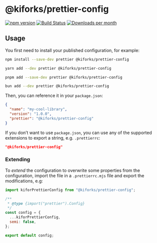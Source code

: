 # @kiforks/prettier-config

[![npm version](https://img.shields.io/npm/v/@kiforks/prettier-config?logo=npm&logoColor=fff)](https://www.npmjs.com/package/@kiforks/prettier-config)
[![Build Status](https://img.shields.io/github/actions/workflow/status/kiforks/prettier-config/cd.yml?query=workflow%3Adeploys&logo=github)](https://github.com/kiforks/prettier-config/actions/workflows/cd.yml?query=workflow%3Adeploy)
[![Downloads per month](https://img.shields.io/npm/dm/@kiforks/prettier-config)](https://npmcharts.com/compare/@kiforks/prettier-config)

## Usage

You first need to install your published configuration, for example:

<!--DOCUSAURUS_CODE_TABS-->
<!--npm-->

```bash
npm install --save-dev prettier @kiforks/prettier-config
```

<!--yarn-->

```bash
yarn add --dev prettier @kiforks/prettier-config
```

<!--pnpm-->

```bash
pnpm add --save-dev prettier @kiforks/prettier-config
```

<!--bun-->

```bash
bun add --dev prettier @kiforks/prettier-config
```

<!--END_DOCUSAURUS_CODE_TABS-->

Then, you can reference it in your `package.json`:

```json
{
  "name": "my-cool-library",
  "version": "1.0.0",
  "prettier": "@kiforks/prettier-config"
}
```

If you don’t want to use `package.json`, you can use any of the supported extensions to export a string, e.g. `.prettierrc`:

```json
"@kiforks/prettier-config"
```

### Extending

To _extend_ the configuration to overwrite some properties from the configuration, import the file in a `.prettierrc.mjs` file and export the modifications, e.g:

```js
import kiforPrettierConfig from "@kiforks/prettier-config";

/**
 * @type {import("prettier").Config}
 */
const config = {
  ...kiforPrettierConfig,
  semi: false,
};

export default config;
```
